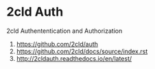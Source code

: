 # 2cld Auth

2cld Authententication and Authorization

 1. https://github.com/2cld/auth
 1. https://github.com/2cld/docs/source/index.rst
 1. http://2cldauth.readthedocs.io/en/latest/
